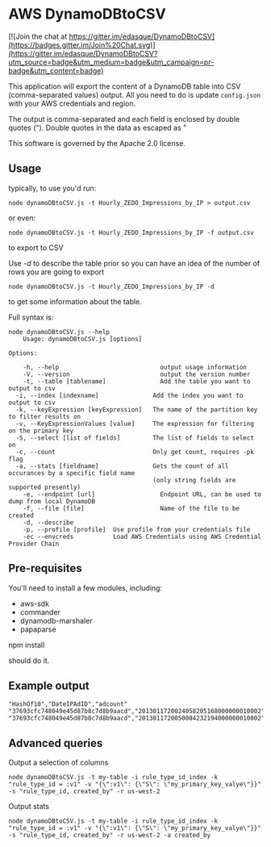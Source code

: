 # AWS DynamoDBtoCSV

[![Join the chat at https://gitter.im/edasque/DynamoDBtoCSV](https://badges.gitter.im/Join%20Chat.svg)](https://gitter.im/edasque/DynamoDBtoCSV?utm_source=badge&utm_medium=badge&utm_campaign=pr-badge&utm_content=badge)

This application will export the content of a DynamoDB table into CSV (comma-separated values) output. All you need to do is update `config.json` with your AWS credentials and region.

The output is comma-separated and each field is enclosed by double quotes ("). Double quotes in the data as escaped as \"

This software is governed by the Apache 2.0 license.

## Usage

typically, to use you'd run:

    node dynamoDBtoCSV.js -t Hourly_ZEDO_Impressions_by_IP > output.csv

or even:

    node dynamoDBtoCSV.js -t Hourly_ZEDO_Impressions_by_IP -f output.csv

to export to CSV

Use _-d_ to describe the table prior so you can have an idea of the number of rows you are going to export

    node dynamoDBtoCSV.js -t Hourly_ZEDO_Impressions_by_IP -d

to get some information about the table.

Full syntax is:

    node dynamoDBtoCSV.js --help
    	Usage: dynamoDBtoCSV.js [options]

    Options:

    	-h, --help                            output usage information
    	-V, --version                         output the version number
    	-t, --table [tablename]               Add the table you want to output to csv
      -i, --index [indexname]               Add the index you want to output to csv
      -k, --keyExpression [keyExpression]   The name of the partition key to filter results on
      -v, --KeyExpressionValues [value]     The expression for filtering on the primary key
      -S, --select [list of fields]         The list of fields to select on
      -c, --count                           Only get count, requires -pk flag
      -a, --stats [fieldname]               Gets the count of all occurances by a specific field name 
                                            (only string fields are supported presently)
    	-e, --endpoint [url]                  Endpoint URL, can be used to dump from local DynamoDB
    	-f, --file [file]                     Name of the file to be created
    	-d, --describe
    	-p, --profile [profile]  Use profile from your credentials file
    	-ec --envcreds           Load AWS Credentials using AWS Credential Provider Chain

## Pre-requisites

You'll need to install a few modules, including:

- aws-sdk
- commander
- dynamodb-marshaler
- papaparse

npm install

should do it.

## Example output

    "HashOf10","DateIPAdID","adcount"
    "37693cfc748049e45d87b8c7d8b9aacd","2013011720024058205168000000010002","1"
    "37693cfc748049e45d87b8c7d8b9aacd","2013011720050084232194000000010002","1"

## Advanced queries

Output a selection of columns
```
node dynamoDBtoCSV.js -t my-table -i rule_type_id_index -k "rule_type_id = :v1" -v "{\":v1\": {\"S\": \"my_primary_key_valye\"}}" -s "rule_type_id, created_by" -r us-west-2
```

Output stats
```
node dynamoDBtoCSV.js -t my-table -i rule_type_id_index -k "rule_type_id = :v1" -v "{\":v1\": {\"S\": \"my_primary_key_valye\"}}" -s "rule_type_id, created_by" -r us-west-2 -a created_by
```
